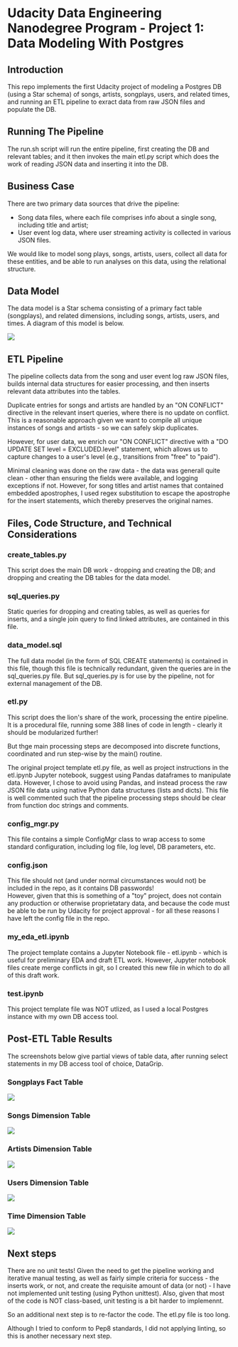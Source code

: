 # Udacity Data Engineering Nanodegree Program - Project 1: Data Modeling With Postgres

## Introduction
This repo implements the first Udacity project of modeling a Postgres DB (using a Star schema)
of songs, artists, songplays, users, and related times, and running an ETL pipeline to exract
data from raw JSON files and populate the DB.

## Running The Pipeline
The run.sh script will run the entire pipeline, first creating the DB and relevant tables; and it then
invokes the main etl.py script which does the work of reading JSON data and inserting it into the DB.

## Business Case
There are two primary data sources that drive the pipeline:
- Song data files, where each file comprises info about a single song, including title and artist;
- User event log data, where user streaming activity is collected in various JSON files.

We would like to model song plays, songs, artists, users, collect all data for these entities,
and be able to run analyses on this data, using the relational structure.

## Data Model
The data model is a Star schema consisting of a primary fact table (songplays), and related 
dimensions, including songs, artists, users, and times.  A diagram of this model is below.

![](Songplays_Data_Model.png)


## ETL Pipeline
The pipeline collects data from the song and user event log raw JSON files, builds internal
data structures for easier processing, and then inserts relevant data attributes into the 
tables.

Duplicate entries for songs and artists are handled by an "ON CONFLICT" directive in the relevant
insert queries, where there is no update on conflict. This is a reasonable approach given we
want to compile all unique instances of songs and artists - so we can safely skip duplicates.

However, for user data, we enrich our "ON CONFLICT" directive with a "DO UPDATE SET level = EXCLUDED.level"
statement, which allows us to capture changes to a user's level (e.g., transitions from "free" to "paid").

Minimal cleaning was done on the raw data - the data was generall quite clean -  other than ensuring 
the fields were available, and logging exceptions if not.  However, for song titles and artist names 
that contained embedded apostrophes, I used regex substitution to escape the apostrophe for the 
insert statements, which thereby preserves the original names.

## Files, Code Structure, and Technical Considerations
### create_tables.py
This script does the main DB work - dropping and creating the DB; and dropping and creating
the DB tables for the data model.

### sql_queries.py
Static queries for dropping and creating tables, as well as queries for inserts, and a single join query
to find linked attributes, are contained in this file.

### data_model.sql
The full data model (in the form of SQL CREATE statements) is contained in this file, though this
file is technically redundant, given the queries are in the sql_queries.py file.  But sql_queries.py
is for use by the pipeline, not for external management of the DB.

### etl.py
This script does the lion's share of the work, processing the entire pipeline.  It is a procedural file, 
running some 388 lines of code in length - clearly it should be modularized further!

But thge main processing steps are decomposed into discrete functions, coordinated and run step-wise
by the main() routine.

The original project template etl.py file, as well as project instructions in the etl.ipynb Jupyter notebook,
suggest using Pandas dataframes to manipulate data.  However, I chose to avoid using Pandas, and instead
process the raw JSON file data using native Python data structures (lists and dicts).  This file is well commented
such that the pipeline processing steps should be clear from function doc strings and comments.

### config_mgr.py
This file contains a simple ConfigMgr class to wrap access to some standard configuration, including log file, log level,
DB parameters, etc.

### config.json
This file should not (and under normal circumstances would not) be included in the repo, as it contains DB passwords!  
However, given that this is something of a "toy" project, does not contain any production or otherwise proprietatary data,
and because the code must be able to be run by Udacity for project approval - for all these reasons I have left
the config file in the repo.

### my_eda_etl.ipynb
The project template contains a Jupyter Notebook file - etl.ipynb - which is useful for preliminary EDA and draft
ETL work. However, Jupyter notebook files create merge conflicts in git, so I created this new file in which to
do all of this draft work.

### test.ipynb
This project template file was NOT utlized, as I used a local Postgres instance with my own DB access tool.

## Post-ETL Table Results
The screenshots below give partial views of table data, after running select statements in my DB access tool
of choice, DataGrip.

### Songplays Fact Table
![](songplays_rows.png)

### Songs Dimension Table
![](songs_rows.png)

### Artists Dimension Table
![](artists_rows.png)

### Users Dimension Table
![](users_rows.png)

### Time Dimension Table
![](time_rows.png)


## Next steps
There are no unit tests!  Given the need to get the pipeline working and iterative manual testing, as well as fairly simple
criteria for success - the inserts work, or not, and create the requisite amount of data (or not) - I have not
implemented unit testing (using Python unittest).  Also, given that most of the code is NOT class-based, unit testing
is a bit harder to implemennt.

So an additional next step is to re-factor the code. The etl.py file is too long.

Although I tried to conform to Pep8 standards, I did not applying linting, so this is another necessary next step.
